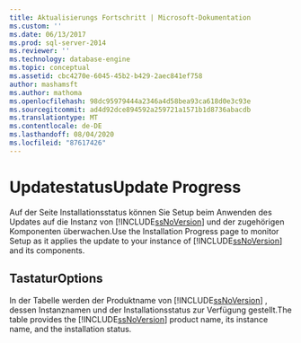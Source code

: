 ```yaml
---
title: Aktualisierungs Fortschritt | Microsoft-Dokumentation
ms.custom: ''
ms.date: 06/13/2017
ms.prod: sql-server-2014
ms.reviewer: ''
ms.technology: database-engine
ms.topic: conceptual
ms.assetid: cbc4270e-6045-45b2-b429-2aec841ef758
author: mashamsft
ms.author: mathoma
ms.openlocfilehash: 98dc95979444a2346a4d58bea93ca618d0e3c93e
ms.sourcegitcommit: ad4d92dce894592a259721a1571b1d8736abacdb
ms.translationtype: MT
ms.contentlocale: de-DE
ms.lasthandoff: 08/04/2020
ms.locfileid: "87617426"
---
```

# <a name="update-progress"></a><span data-ttu-id="8919a-102">Updatestatus</span><span class="sxs-lookup"><span data-stu-id="8919a-102">Update Progress</span></span>
  <span data-ttu-id="8919a-103">Auf der Seite Installationsstatus können Sie Setup beim Anwenden des Updates auf die Instanz von [!INCLUDE[ssNoVersion](../../includes/ssnoversion-md.md)] und der zugehörigen Komponenten überwachen.</span><span class="sxs-lookup"><span data-stu-id="8919a-103">Use the Installation Progress page to monitor Setup as it applies the update to your instance of [!INCLUDE[ssNoVersion](../../includes/ssnoversion-md.md)] and its components.</span></span>  
  
## <a name="options"></a><span data-ttu-id="8919a-104">Tastatur</span><span class="sxs-lookup"><span data-stu-id="8919a-104">Options</span></span>  
 <span data-ttu-id="8919a-105">In der Tabelle werden der Produktname von [!INCLUDE[ssNoVersion](../../includes/ssnoversion-md.md)] , dessen Instanznamen und der Installationsstatus zur Verfügung gestellt.</span><span class="sxs-lookup"><span data-stu-id="8919a-105">The table provides the [!INCLUDE[ssNoVersion](../../includes/ssnoversion-md.md)] product name, its instance name, and the installation status.</span></span>  
  
  
